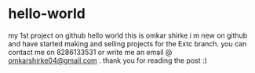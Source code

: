 # hello-world
my 1st project on github
hello world this is omkar shirke i m new on github and have started making and selling projects for the Extc branch.
you can contact me on 8286133531 or write me an email @ omkarshirke04@gmail.com .
thank you for reading the post :) 
